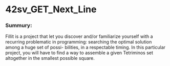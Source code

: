 # 42sv_GET_Next_Line

### Summury:

Fillit is a project that let you discover and/or familiarize yourself with a
recurring problematic in programming: searching the optimal solution among a
huge set of possi- bilities, in a respectable timing. In this particular
project, you will have to find a way to assemble a given Tetriminos set
altogether in the smallest possible square.
